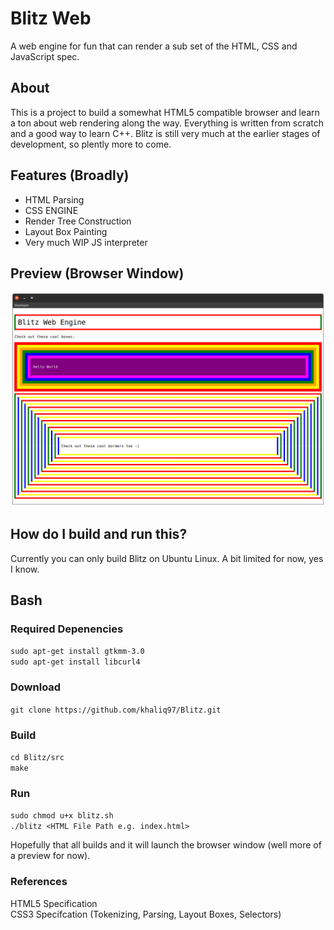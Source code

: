 # Blitz Web
A web engine for fun that can render a sub set of the HTML, CSS and JavaScript spec.

## About
This is a project to build a somewhat HTML5 compatible browser and learn a ton about web rendering along the way. Everything is written from scratch and a good way to learn C++. Blitz is still very much at the earlier stages of development, so plently more to come.

## Features (Broadly)
* HTML Parsing
* CSS ENGINE
* Render Tree Construction
* Layout Box Painting
* Very much WIP JS interpreter

## Preview (Browser Window)

![A preview of the Blitz browser window](https://github.com/khaliq97/Blitz/blob/master/screenshots/1.png?raw=true)


## How do I build and run this?

Currently you can only build Blitz on Ubuntu Linux. A bit limited for now, yes I know.

## Bash
### Required Depenencies
```sudo apt-get install gtkmm-3.0```
<br/>
```sudo apt-get install libcurl4```
</br>

### Download
```git clone https://github.com/khaliq97/Blitz.git```

### Build
```cd Blitz/src```
<br/>
```make```

### Run 
```sudo chmod u+x blitz.sh```
<br/>
```./blitz <HTML File Path e.g. index.html>```

Hopefully that all builds and it will launch the browser window (well more of a preview for now). 

### References
HTML5 Specification
<br/>
CSS3 Specifcation (Tokenizing, Parsing, Layout Boxes, Selectors)